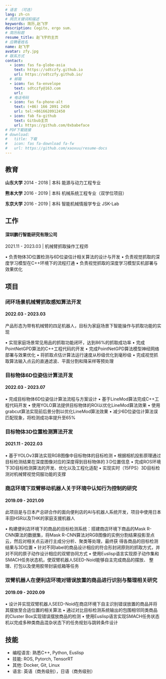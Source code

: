 ```yaml
---
# 语言 （可选）
lang: zh-cn
# 网页关键词和描述
keywords: 简历,赵飞宇
description: Cogito, ergo sum.
# 简历标题
resume_title: 赵飞宇的主页
# 应聘者姓名
name: 赵飞宇
avatar: zfy.jpg
# 联系方式
contact:
  - icon: fas fa-globe-asia
    text: https://sdtczfy.github.io
    url: https://sdtczfy.github.io/
  # 邮箱
  - icon: fas fa-envelope
    text: sdtczfy@163.com
    url:
  # 电话号码
  - icon: fas fa-phone-alt
    text: (+86) 166 2091 2450
    url: tel:+8616620912450
  - icon: fab fa-github
    text: Gitbub主页
    url: https://github.com/0xbabeface
# PDF下载链接
# download:
#   title: 下载
#   icon: fas fa-download fa-fw
#   url: https://github.com/xaoxuu/resume-docs
---
```



## <i class="fas fa-user-graduate"></i> 教育

**山东大学** 2014 - 2018 | 本科
能源与动力工程专业

**熊本大学** 2016 - 2019 | 本科
机械系统工程专业（双学位项目）

**东京大学** 2016 - 2019 | 本科
智能机械情报学专业 JSK-Lab

## <i class="fas fa-user-tie"></i> 工作

#### 深圳鹏行智能研究有限公司
2021.11 - 2023.03 | 机械臂抓取操作工程师

• 负责物体3D位置检测与6D位姿估计相关算法的设计与开发
• 负责视觉抓取的深度学习模型在C++环境下的流程打通
• 负责视觉抓取的深度学习模型实机部署与效果优化

## <i class="fas fa-award"></i> 项目


### 闭环场景机械臂抓取感知算法开发

#### 2022.03 - 2023.03

产品形态为带有机械臂的四足机器人，目标为家庭场景下智能操作与抓取功能的实现

• 实现家庭场景常见用品的抓取功能闭环，达到86%的抓取成功率
• 完成PointNetGPD算法的C++工程代码的开发
• 完成PointNetGPD算法模型神经网络部署与效果优化
• 将抓取点估计算法运行速度从秒级优化到毫秒级
• 完成视觉抓取算法输入点云的直通滤波、平面分割和降采样等预处理

### 目标物体6D位姿估计算法开发

#### 2022.03 - 2023.07

• 完成目标物体6D位姿估计算法流程与方案设计
• 基于LineMod算法完成C++工程代码开发
• 使用YOLO算法提供目标物体的ROI以优化LineMod算法效果
• 使用grabcut算法实现前后景分割以优化LineMod算法效果
• 减少6D位姿估计算法误匹配现象，将检测成功率提升至65%

### 目标物体3D位置检测算法开发

#### 2021.11 - 2022.03

• 基于YOLOv3算法实现RGB图像中目标物体的目标检测
• 根据相机投影原理通过目标检测结果在深度图像对应的深度得到目标物体的３D位置信息
• 完成ROS环境下3D目标检测算法的开发、优化以及工程化适配
• 实现实时（15FPS）3D目标检测对机械臂视觉伺服功能的支撑

### 商店环境下双臂移动机器人关于环境中认知行为控制的研究

#### 2019.09 - 2021.09

此项目是与日本产总研合作的面向便利店的AI与机器人系统开发，项目中使用日本丰田HSR以及THK的家庭支援机器人

• 构建便利店环境下的商品的目标检测系统：搭建商店环境下商品的Mask R-CNN算法的数据集，将Mask
R-CNN算法对RGB图像的实例分割结果投影至点云，然后对相关点云进行主成分分析、聚类等处理，最终获
得各商品的目标检测结果与3D位置
• 针对不同label的商品设计相应的符合形封闭原则的抓取方式，并对不同的原子动作设计相应的双臂协同方式
• 使用Euslisp语言实现原子动作集和SMACH任务状态机，使双臂机器人SEED-Noid能够自主完成商品的摆放、
整理、打包以及使用胶带封装纸箱等任务

### 双臂机器人在便利店环境对错误放置的商品进行识别与整理相关研究

#### 2019.09 - 2020.09

• 设计并实现双臂机器人SEED-Noid在商店环境下自主识别错误放置的商品并将其摆放至合适位置的相关算法
• 通过对比目标检测系统输出的包围相邻同类商品的Cluster Box实现错误摆放商品的检测
• 使用Euslisp语言实现SMACH任务状态机以完成多种类商品混杂状态下的任务规划与跳转条件设计

## <i class="fas fa-wrench"></i> 技能


- 编程语言: 熟悉C++, Python, Euslisp
- 技能: ROS, Pytorch, TensorRT
- 其他: Docker, Git, Linux
- 语言: 英语（商务级别），日语（商务级别）
